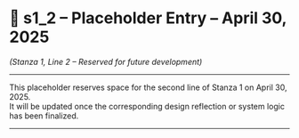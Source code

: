 <!-- Save to: shagi_archives/gdj_25/s04/s30/s1_2_placeholder.md -->

# 📜 s1_2 – Placeholder Entry – April 30, 2025  
*(Stanza 1, Line 2 – Reserved for future development)*

---

This placeholder reserves space for the second line of Stanza 1 on April 30, 2025.  
It will be updated once the corresponding design reflection or system logic has been finalized.

---
